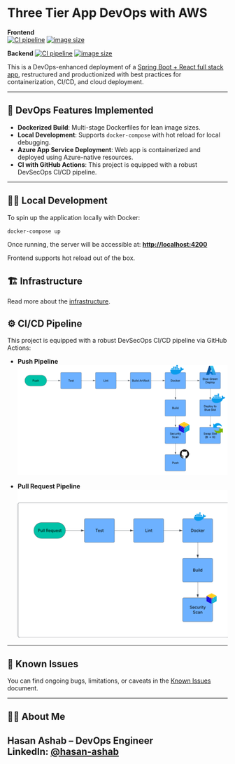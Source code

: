# Three Tier App DevOps with AWS

**Frontend**  
[![CI pipeline](https://github.com/HasanAshab/three-tier-devops-azure/actions/workflows/frontend-ci.yaml/badge.svg)](https://github.com/HasanAshab/three-tier-devops-azure/actions/workflows/frontend-ci.yaml)
[![image size](https://ghcr-badge.egpl.dev/hasanashab/three-tier-devops-azure-frontend/size)](https://github.com/HasanAshab/three-tier-devops-azure/pkgs/container/three-tier-devops-azure-frontend)

**Backend** 
[![CI pipeline](https://github.com/HasanAshab/three-tier-devops-azure/actions/workflows/backend-ci.yaml/badge.svg)](https://github.com/HasanAshab/three-tier-devops-azure/actions/workflows/backend-ci.yaml)
[![image size](https://ghcr-badge.egpl.dev/hasanashab/three-tier-devops-azure-backend/size)](https://github.com/HasanAshab/three-tier-devops-azure/pkgs/container/three-tier-devops-azure-backend)


This is a DevOps-enhanced deployment of a [Spring Boot + React full stack app](https://github.com/purshink/ReactJS-Spring-Boot-Full-Stack-App), restructured and productionized with best practices for containerization, CI/CD, and cloud deployment.

---

## 🚀 DevOps Features Implemented

* **Dockerized Build**: Multi-stage Dockerfiles for lean image sizes.
* **Local Development**: Supports `docker-compose` with hot reload for local debugging.
* **Azure App Service Deployment**: Web app is containerized and deployed using Azure-native resources.
* **CI with GitHub Actions**: This project is equipped with a robust DevSecOps CI/CD pipeline.

---

## 🧑‍💻 Local Development

To spin up the application locally with Docker:

```bash
docker-compose up
```

Once running, the server will be accessible at:
**[http://localhost:4200](http://localhost:4200)**

Frontend supports hot reload out of the box.

## 🏗️ Infrastructure
Read more about the [infrastructure](./infra/README.md).

## ⚙️ CI/CD Pipeline

This project is equipped with a robust DevSecOps CI/CD pipeline via GitHub Actions:

* **Push Pipeline**
  ![Push Pipeline](static/images/cicd/push.png)

* **Pull Request Pipeline**
  ![Pull Request Pipeline](static/images/cicd/pr.png)

---

## 🐞 Known Issues

You can find ongoing bugs, limitations, or caveats in the [Known Issues](./KNOWN_ISSUES.md) document.

---


## 🙋‍♂️ About Me
**Hasan Ashab** – DevOps Engineer  
LinkedIn: [@hasan-ashab](https://www.linkedin.com/in/hasan-ashab)
---
